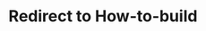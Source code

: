 ---
layout: redirect
title: Redirect to How-to-build
permalink: /doc/Dev/How to build/
newlink: /doc/Dev/How-to-build/
---